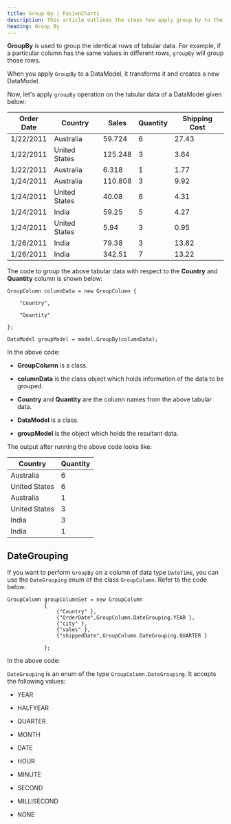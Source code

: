 ```yaml
---
title: Group By | FusionCharts
description: This article outlines the steps how apply group by to the data
heading: Group By
---
```


**GroupBy** is used to group the identical rows of tabular data. For example, if a particular column has the same values in different rows, `groupBy` will group those rows.

When you apply `GroupBy` to a DataModel, it transforms it and creates a new DataModel.

Now, let's apply `groupBy` operation on the tabular data of a DataModel given below:

Order Date | Country | Sales | Quantity | Shipping Cost
---|---|---|---|--- 
1/22/2011 | Australia | 59.724 | 6 | 27.43
1/22/2011 | United States | 125.248 | 3 | 3.64 
1/22/2011 | Australia | 6.318 | 1 | 1.77
1/24/2011 | Australia | 110.808 | 3 | 9.92 
1/24/2011 | United States | 40.08 | 6 | 4.31 
1/24/2011 | India | 59.25 | 5 | 4.27 
1/24/2011 | United States | 5.94 | 3 | 0.95 
1/26/2011 | India | 79.38 | 3 | 13.82 
1/26/2011 | India | 342.51 | 7 | 13.22

The code to group the above tabular data with respect to the **Country** and **Quantity** column is shown below:

```
GroupColumn columnData = new GroupColumn { 

	"Country",

	"Quantity"

};

DataModel groupModel = model.GroupBy(columnData);
```

In the above code:

* **GroupColumn** is a class.

* **columnData** is the class object which holds information of the data to be grouped.

* **Country** and **Quantity** are the column names from the above tabular data.

* **DataModel** is a class.

* **groupModel** is the object which holds the resultant data.

The output after running the above code looks like:

Country | Quantity
---|---
Australia | 6
United States | 6 
Australia | 1 
United States | 3 
India | 3 
India | 1


## DateGrouping

If you want to perform `GroupBy` on a column of data type `DateTime`, you can use the `DateGrouping` enum of the class `GroupColumn`. Refer to the code below:

```
GroupColumn groupColumnSet = new GroupColumn
            {
                {"Country" },
                {"OrderDate",GroupColumn.DateGrouping.YEAR },
                {"city" },
                {"sales" },
                {"shippedDate",GroupColumn.DateGrouping.QUARTER }

            };

```

In the above code:

`DateGrouping` is an enum of the type `GroupColumn.DateGrouping`. It accepts the following values:

* YEAR

* HALFYEAR

* QUARTER

* MONTH

* DATE

* HOUR

* MINUTE

* SECOND

* MILLISECOND

* NONE

